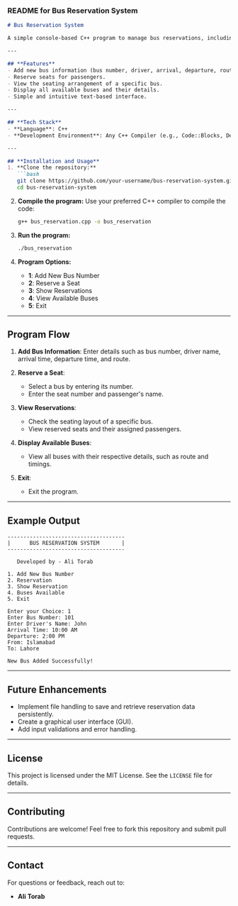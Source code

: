 ### **README for Bus Reservation System**

```markdown
# Bus Reservation System

A simple console-based C++ program to manage bus reservations, including adding new buses, reserving seats, viewing reserved seats, and displaying available buses.

---

## **Features**
- Add new bus information (bus number, driver, arrival, departure, route).
- Reserve seats for passengers.
- View the seating arrangement of a specific bus.
- Display all available buses and their details.
- Simple and intuitive text-based interface.

---

## **Tech Stack**
- **Language**: C++
- **Development Environment**: Any C++ Compiler (e.g., Code::Blocks, Dev-C++, Visual Studio)

---

## **Installation and Usage**
1. **Clone the repository:**
   ```bash
   git clone https://github.com/your-username/bus-reservation-system.git
   cd bus-reservation-system
   ```

2. **Compile the program:**
   Use your preferred C++ compiler to compile the code:
   ```bash
   g++ bus_reservation.cpp -o bus_reservation
   ```

3. **Run the program:**
   ```bash
   ./bus_reservation
   ```

4. **Program Options:**
   - **1**: Add New Bus Number
   - **2**: Reserve a Seat
   - **3**: Show Reservations
   - **4**: View Available Buses
   - **5**: Exit

---

## **Program Flow**
1. **Add Bus Information**: 
   Enter details such as bus number, driver name, arrival time, departure time, and route.

2. **Reserve a Seat**:
   - Select a bus by entering its number.
   - Enter the seat number and passenger's name.

3. **View Reservations**:
   - Check the seating layout of a specific bus.
   - View reserved seats and their assigned passengers.

4. **Display Available Buses**:
   - View all buses with their respective details, such as route and timings.

5. **Exit**:
   - Exit the program.

---

## **Example Output**
```
-------------------------------------
|      BUS RESERVATION SYSTEM       |
-------------------------------------

   Developed by - Ali Torab

1. Add New Bus Number
2. Reservation
3. Show Reservation
4. Buses Available
5. Exit

Enter your Choice: 1
Enter Bus Number: 101
Enter Driver's Name: John
Arrival Time: 10:00 AM
Departure: 2:00 PM
From: Islamabad
To: Lahore

New Bus Added Successfully!
```

---

## **Future Enhancements**
- Implement file handling to save and retrieve reservation data persistently.
- Create a graphical user interface (GUI).
- Add input validations and error handling.

---

## **License**
This project is licensed under the MIT License. See the `LICENSE` file for details.

---

## **Contributing**
Contributions are welcome! Feel free to fork this repository and submit pull requests.

---

## **Contact**
For questions or feedback, reach out to:
- **Ali Torab**

```
